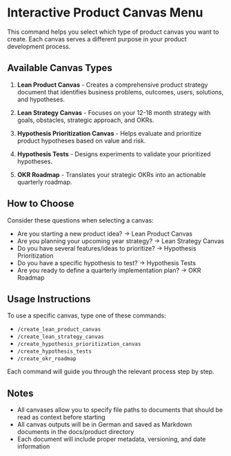 # Interactive Product Canvas Menu

This command helps you select which type of product canvas you want to create. Each canvas serves a different purpose in your product development process.

## Available Canvas Types

1. **Lean Product Canvas** - Creates a comprehensive product strategy document that identifies business problems, outcomes, users, solutions, and hypotheses.

2. **Lean Strategy Canvas** - Focuses on your 12-18 month strategy with goals, obstacles, strategic approach, and OKRs.

3. **Hypothesis Prioritization Canvas** - Helps evaluate and prioritize product hypotheses based on value and risk.

4. **Hypothesis Tests** - Designs experiments to validate your prioritized hypotheses.

5. **OKR Roadmap** - Translates your strategic OKRs into an actionable quarterly roadmap.

## How to Choose

Consider these questions when selecting a canvas:
- Are you starting a new product idea? → Lean Product Canvas
- Are you planning your upcoming year strategy? → Lean Strategy Canvas 
- Do you have several features/ideas to prioritize? → Hypothesis Prioritization
- Do you have a specific hypothesis to test? → Hypothesis Tests
- Are you ready to define a quarterly implementation plan? → OKR Roadmap

## Usage Instructions

To use a specific canvas, type one of these commands:
- `/create_lean_product_canvas`
- `/create_lean_strategy_canvas`
- `/create_hypothesis_prioritization_canvas`
- `/create_hypothesis_tests`
- `/create_okr_roadmap`

Each command will guide you through the relevant process step by step.

## Notes

- All canvases allow you to specify file paths to documents that should be read as context before starting
- All canvas outputs will be in German and saved as Markdown documents in the docs/product directory
- Each document will include proper metadata, versioning, and date information